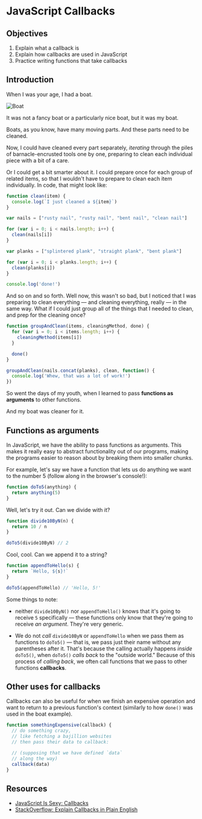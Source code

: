 # JavaScript Callbacks

## Objectives

1. Explain what a callback is
2. Explain how callbacks are used in JavaScript
3. Practice writing functions that take callbacks

## Introduction

When I was your age, I had a boat.

![Boat](https://user-images.githubusercontent.com/17556281/28758193-16bc31b8-7562-11e7-8539-cc39b31def8f.jpeg)

It was not a fancy boat or a particularly nice boat, but it was my boat.

Boats, as you know, have many moving parts. And these parts need to be cleaned.

Now, I could have cleaned every part separately, _iterating_ through the piles of barnacle-encrusted tools one by one, preparing to clean each individual piece with a bit of a care.

Or I could get a bit smarter about it. I could prepare once for each group of related items, so that I wouldn't have to prepare to clean each item individually. In code, that might look like:

```js
function clean(item) {
  console.log(`I just cleaned a ${item}`)
}

var nails = ["rusty nail", "rusty nail", "bent nail", "clean nail"]

for (var i = 0; i < nails.length; i++) {
  clean(nails[i])
}

var planks = ["splintered plank", "straight plank", "bent plank"]

for (var i = 0; i < planks.length; i++) {
  clean(planks[i])
}

console.log('done!')
```

And so on and so forth. Well now, this wasn't so bad, but I noticed that I was preparing to clean everything — and cleaning everything, really — in the same way. What if I could just group all of the things that I needed to clean, and prep for the cleaning once?

```js
function groupAndClean(items, cleaningMethod, done) {
  for (var i = 0; i < items.length; i++) {
    cleaningMethod(items[i])
  }

  done()
}

groupAndClean(nails.concat(planks), clean, function() {
  console.log('Whew, that was a lot of work!')
})
```

So went the days of my youth, when I learned to pass **functions as arguments** to other functions.

And my boat was cleaner for it.

## Functions as arguments

In JavaScript, we have the ability to pass functions as arguments. This makes it really easy to abstract functionality out of our programs, making the programs easier to reason about by breaking them into smaller chunks.

For example, let's say we have a function that lets us do anything we want to the number 5 (follow along in the browser's console!):

```js
function doTo5(anything) {
  return anything(5)
}
```

Well, let's try it out. Can we divide with it?

```js
function divide10ByN(n) {
  return 10 / n
}

doTo5(divide10ByN) // 2
```

Cool, cool. Can we append it to a string?

```js
function appendToHello(s) {
  return `Hello, ${s}!`
}

doTo5(appendToHello) // 'Hello, 5!'
```

Some things to note:

- neither `divide10ByN()` nor `appendToHello()` knows that it's going to receive `5` specifically — these functions only know that they're going to receive _an argument_. They're very generic.

- We do not _call_ `divide10ByN` or `appendToHello` when we pass them as functions to `doTo5()` — that is, we pass just their name without any parentheses after it. That's because the calling actually happens _inside_ `doTo5()`, when `doTo5()` _calls back_ to the "outside world." Because of this process of _calling back_, we often call functions that we pass to other functions **callbacks**.

## Other uses for callbacks

Callbacks can also be useful for when we finish an expensive operation and want to return to a previous function's context (similarly to how `done()` was used in the boat example).

```js
function somethingExpensive(callback) {
  // do something crazy,
  // like fetching a bajillion websites
  // then pass their data to callback:

  // (supposing that we have defined `data`
  // along the way)
  callback(data)
}
```

## Resources

- [JavaScript Is Sexy: Callbacks][JIS: Callbacks]
- [StackOverflow: Explain Callbacks in Plain English][SO: Callbacks]

[JIS: Callbacks]: http://javascriptissexy.com/understand-javascript-callback-functions-and-use-them/
[SO: Callbacks]: http://stackoverflow.com/questions/9596276/how-to-explain-callbacks-in-plain-english-how-are-they-different-from-calling-o